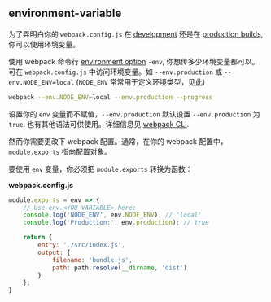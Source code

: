## environment-variable

为了弄明白你的 `webpack.config.js` 在 [development](/guides/development) 还是在 [production builds](/guides/production), 你可以使用环境变量。

使用 webpack 命令行 [environment option](/api/cli/#environment-options) `-env`, 你想传多少环境变量都可以。可在 `webpack.config.js` 中访问环境变量。如 `--env.production` 或 `--env.NODE_ENV=local` (`NODE_ENV` 常常用于定义环境类型，见[此](https://dzone.com/articles/what-you-should-know-about-node-env))

```bash
webpack --env.NODE_ENV=local --env.production --progress
```

设置你的 `env` 变量而不赋值，`--env.production` 默认设置 `--env.production` 为 `true`. 也有其他语法可供使用。详细信息见 [webpack CLI](/aip/cli).

然而你需要更改下 webpack 配置。通常，在你的 webpack 配置中，`module.exports` 指向配置对象。

要使用 `env` 变量，你必须把 `module.exports` 转换为函数：

__webpack.config.js__

```js
module.exports = env => {
    // Use env.<YOU VARIABLE> here:
    console.log('NODE_ENV', env.NODE_ENV); // 'local'
    console.log('Production:', env.production); // true

    return {
        entry: './src/index.js',
        output: {
            filename: 'bundle.js',
            path: path.resolve(__dirname, 'dist')
        }
    };
}
```

